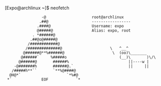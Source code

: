 
[Expo@archlinux ~]$ neofetch

                    -@                    root@archlinux
                   .##@                   -----------------
                  .####@                  Username: expo
                  @#####@                 Alias: expo, root
                . *######@                
               .##@o@#####@               
              /############@            
             /##############@                     \   ^__^
            @######@**%######@                     \  (oo)\_______
           @######`     %#####o                       (__)\       )\/\
          @######@       ######%                          ||----w |
        -@#######h       ######@.`                        ||     ||
       /#####h**``       `**%@####@       
      @H@*`                    `*%#@    
     *`             EOF            `*     
